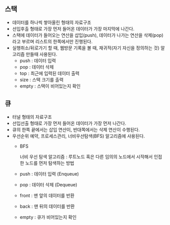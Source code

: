 ## 스택

- 데이터를 하나씩 쌓아올린 형태의 자료구조
- 선입후출 형태로 가장 먼저 들어온 데이터가 가장 마지막에 나간다.
- 스택에 데이터가 들어오는 연산을 삽입(push), 데이터가 나가는 연산을 삭제(pop)라고 부르며 리스트의 한쪽에서만 진행된다.
- 실행취소/뒤로가기 할 때, 웹방문 기록을 볼 때, 재귀적(자기 자신을 정의하는 것) 알고리즘 만들때 사용된다.
    - push : 데이터 입력
    - pop : 데이터 삭제
    - top : 최근에 입력된 데이터 출력
    - size : 스택 크기를 출력
    - empty : 스택이 비어있는지 확인

## 큐

- 터널 형태의 자료구조
- 선입선출 형태로 가장 먼저 들어온 데이터가 가장 먼저 나간다.
- 큐의 한쪽 끝에서는 삽입 연산이, 반대쪽에서는 삭제 연산이 수행된다.
- 우선순위 예약, 프로세스관리, 너비우선탐색(BFS) 알고리즘에 사용된다.
    - BFS
        
        너비 우선 탐색 알고리즘 : 루트노드 혹은 다른 임의의 노드에서 시작해서 인접한 노드를 먼저 탐색하는 방법
        
    - push : 데이터 입력 (Enqueue)
    - pop : 데이터 삭제 (Dequeue)
    - front : 맨 앞의 데이터를 반환
    - back : 맨 뒤의 데이터를 반환
    - empty : 큐가 비어있는지 확인